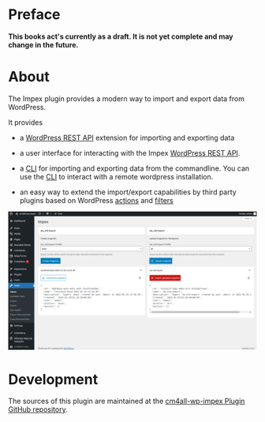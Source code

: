 <!-- toc -->

# Preface

**This books act's currently as a draft. It is not yet complete and may change in the future.**

# About

The Impex plugin provides a modern way to import and export data from WordPress.

It provides

- a [WordPress REST API](https://developer.wordpress.org/rest-api/) extension for importing and exporting data

- a user interface for interacting with the Impex [WordPress REST API](https://developer.wordpress.org/rest-api/).

- a [CLI](./impex-cli.md) for importing and exporting data from the commandline. You can use the [CLI](./impex-cli.md) to interact with a remote wordpress installation.

- an easy way to extend the import/export capabilities by third party plugins based on WordPress [actions](https://developer.wordpress.org/plugins/hooks/actions/) and [filters](https://developer.wordpress.org/plugins/hooks/filters/)

![Impex UI](./impex-screenshot.png)

# Development

The sources of this plugin are maintained at the [cm4all-wp-impex Plugin GitHub repository](https://github.com/IONOS-WordPress/cm4all-wp-impex).
